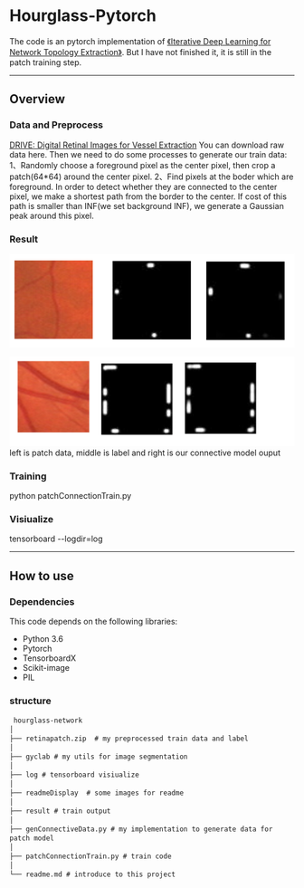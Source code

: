 # Hourglass-Pytorch

The code is an pytorch implementation of [《Iterative Deep Learning for Network Topology Extraction》](https://arxiv.org/abs/1712.01217). But I have not finished it, it is still in the patch training step.

---

## Overview

### Data and Preprocess

[DRIVE: Digital Retinal Images for Vessel Extraction](http://www.isi.uu.nl/Research/Databases/DRIVE/) You can download raw data here. Then we need to do some processes to generate our train data:
 1、Randomly choose a foreground pixel as the center pixel, then crop a patch(64*64) around the center pixel.
 2、Find pixels at the boder which are foreground. In order to detect whether they are connected to the center pixel, we make a shortest path from the border to the center. If cost of this path is smaller than INF(we set background INF), we generate a Gaussian peak around this pixel.
 
### Result

![](./readmeDisplay/7.PNG)

![](./readmeDisplay/8.PNG)
left is patch data, middle is label and right is our connective model ouput

### Training

python patchConnectionTrain.py

### Visiualize

tensorboard --logdir=log

---

## How to use

### Dependencies

This code depends on the following libraries:

* Python 3.6
* Pytorch
* TensorboardX
* Scikit-image
* PIL

### structure
```
 hourglass-network
│
├── retinapatch.zip  # my preprocessed train data and label
│ 
├── gyclab # my utils for image segmentation
│ 
├── log # tensorboard visiualize
│ 
├── readmeDisplay  # some images for readme
│ 
├── result # train output
│ 
├── genConnectiveData.py # my implementation to generate data for patch model
│ 
├── patchConnectionTrain.py # train code
│
└── readme.md # introduce to this project
```

